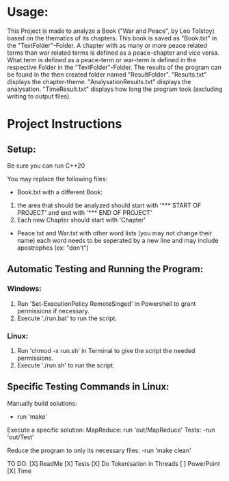 # Usage:

This Project is made to analyze a Book ("War and Peace", by Leo Tolstoy) based on the thematics of its chapters. This book is saved as "Book.txt" in the "TextFolder"-Folder.
A chapter with as many or more peace related terms than war related terms is defined as a peace-chapter and vice versa.
What term is defined as a peace-term or war-term is defined in the respective Folder in the "TextFolder"-Folder.
The results of the program can be found in the then created folder named "ResultFolder". 
"Results.txt" displays the chapter-theme.
"AnalysationResults.txt" displays the analysation.
"TimeResult.txt" displays how long the program took (excluding writing to output files).


# Project Instructions

## Setup:

Be sure you can run C++20

You may replace the following files:
- Book.txt with a different Book:
1. the area that should be analyzed should start with 
    '*** START OF PROJECT' 
    and end with 
    '*** END OF PROJECT'
2. Each new Chapter should start with 
    'Chapter'

- Peace.txt and War.txt with other word lists (you may not change their name)
each word needs to be seperated by a new line and may include apostrophes (ex: "don't")


## Automatic Testing and Running the Program:

### Windows:
1. Run 'Set-ExecutionPolicy RemoteSinged' in Powershell to grant permissions if necessary.
2. Execute './run.bat' to run the script.

### Linux:
1. Run 'chmod -x run.sh' in Terminal to give the script the needed permissions.
2. Execute './run.sh' to run the script.

## Specific Testing  Commands in Linux:

Manually build solutions:
- run 'make'

Execute a specific solution:
    MapReduce:
run 'out/MapReduce'
    Tests:
-run 'out/Test'

Reduce the program to only its necessary files:
-run 'make clean'


TO DO:
[X] ReadMe
[X] Tests
[X] Do Tokenisation in Threads
[ ] PowerPoint
[X] Time